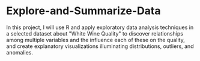 # Explore-and-Summarize-Data
In this project, I will use R and apply exploratory data analysis techniques in a selected dataset about "White Wine Quality" to discover relationships among multiple variables and the influence each of these on the quality, and create explanatory visualizations illuminating distributions, outliers, and anomalies.
